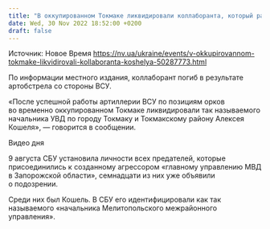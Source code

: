 ```yaml
---
title: "В оккупированном Токмаке ликвидировали коллаборанта, который работал «руководителем милиции» — СМИ"
date: Wed, 30 Nov 2022 18:52:00 +0200
draft: false
---
```

Источник: Новое Время https://nv.ua/ukraine/events/v-okkupirovannom-tokmake-likvidirovali-kollaboranta-koshelya-50287773.html


 По информации местного издания, коллаборант погиб в результате артобстрела со стороны ВСУ.

«После успешной работы артиллерии ВСУ по позициям орков во временно оккупированном Токмаке ликвидировали так называемого начальника УВД по городу Токмаку и Токмакскому району Алексея Кошеля», — говорится в сообщении.

 Видео дня   

9 августа СБУ установила личности всех предателей, которые присоединились к созданному агрессором «главному управлению МВД в Запорожской области», семнадцати из них уже объявили о подозрении.

Среди них был Кошель. В СБУ его идентифицировали как так называемого «начальника Мелитопольского межрайонного управления».
